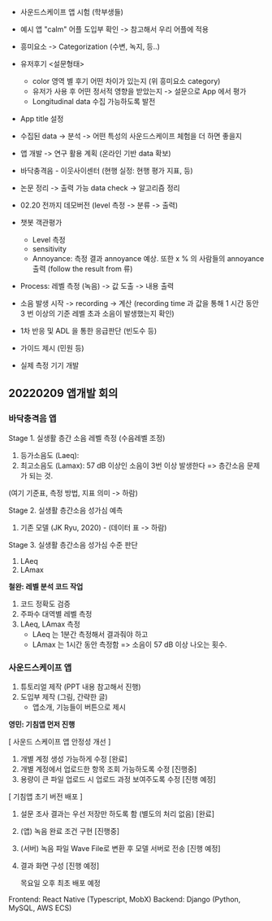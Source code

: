 - 사운드스케이프 앱 시험 (학부생들)
- 예시 앱 "calm" 어플 도입부 확인 -> 참고해서 우리 어플에 적용
- 흥미요소 -> Categorization (수변, 녹지, 등..)
- 유저후기 <설문형태>
  - color 영역 별 후기 어떤 차이가 있는지 (위 흥미요소 category)
  - 유저가 사용 후 어떤 정서적 영향을 받았는지 -> 설문으로 App 에서 평가
  - Longitudinal data 수집 가능하도록 발전
- App title 설정
- 수집된 data -> 분석 -> 어떤 특성의 사운드스케이프 체험을 더 하면 좋을지
- 앱 개발 -> 연구 활용 계획 (온라인 기반 data 확보)

- 바닥충격음 - 이웃사이센터 (현행 실정: 현행 평가 지표, 등)
- 논문 정리 -> 출력 가능 data check -> 알고리즘 정리
- 02.20 전까지 데모버전 (level 측정 -> 분류 -> 출력)

- 챗봇 객관평가
  - Level 측정
  - sensitivity
  - Annoyance: 측정 결과 annoyance 예상. 또한 x % 의 사람들의 annoyance 출력 (follow the result from 류)
- Process: 레벨 측정 (녹음) -> 값 도출 -> 내용 출력
- 소음 발생 시작 -> recording -> 계산 (recording time 과 값을 통해 1 시간 동안 3 번 이상의 기준 레벨 초과 소음이 발생했는지 확인)
- 1차 반응 및 ADL 을 통한 응급판단 (빈도수 등)
- 가이드 제시 (민원 등)
- 실제 측정 기기 개발





## 20220209 앱개발 회의

### 바닥충격음 앱

Stage 1. 실생활 층간 소음 레벨 측정 (수음레벨 조정)

1. 등가소음도 (Laeq): 
2. 최고소음도 (Lamax): 57 dB 이상인 소음이 3번 이상 발생한다 => 층간소음 문제가 되는 것.

(여기 기준표, 측정 방법, 지표 의미 -> 하람)

Stage 2. 실생활 층간소음 성가심 예측

1. 기존 모델 (JK Ryu, 2020) - (데이터 표 -> 하람)

Stage 3. 실생활 층간소음 성가심 수준 판단

1. LAeq
2. LAmax



**철완: 레벨 분석 코드 작업**

1. 코드 정확도 검증
2. 주파수 대역별 레벨 측정
3. LAeq, LAmax 측정
   - LAeq 는 1분간 측정해서 결과줘야 하고
   - LAmax 는 1시간 동안 측정함 => 소음이 57 dB 이상 나오는 횟수. 



### 사운드스케이프 앱

1. 튜토리얼 제작 (PPT 내용 참고해서 진행)
2. 도입부 제작 (그림, 간략한 글)
   - 앱소개, 기능들이 버튼으로 제시





**영민: 기침앱 먼저 진행**

[ 사운드 스케이프 앱 안정성 개선 ]
1. 개별 계정 생성 가능하게 수정 [완료]
2. 개별 계정에서 업로드한 항목 조회 가능하도록 수정 [진행중]
3. 용량이 큰 파일 업로드 시 업로드 과정 보여주도록 수정 [진행 예정]

[ 기침앱 초기 버전 배포 ]
1. 설문 조사 결과는 우선 저장만 하도록 함 (별도의 처리 없음) [완료]

2. (앱) 녹음 완료 조건 구현 [진행중]

3. (서버) 녹음 파일 Wave File로 변환 후 모델 서버로 전송 [진행 예정]

4. 결과 화면 구성 [진행 예정]

   목요일 오후 최초 배포 예정

Frontend: React Native (Typescript, MobX)
Backend: Django (Python, MySQL, AWS ECS)

































